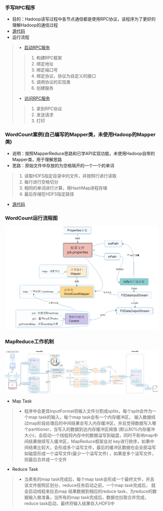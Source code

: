 ### 手写RPC程序
- 目的：Hadoop读写过程中各节点通信都是使用RPC协议，该程序为了更好的理解Hadoop的通信过程
- [源代码](Demo/src/main/java/RPC)
- 运行流程
> - [启动RPC服务](Demo/src/main/java/RPC/PublishServer.java)
> > 1. 构建RPC框架
> > 1. 绑定地址
> > 1. 绑定端口号
> > 1. 绑定协议，协议为自定义的接口
> > 1. 调用协议的实现类
> > 1. 创建服务
> - [访问RPC服务](Demo/src/main/java/RPC/GetServer.java)
> > 1. 拿到RPC协议
> > 1. 发送请求
> > 1. 打印
### WordCount案例(自己编写的Mapper类，未使用Hadoop的Mapper类)
- 说明：按照MapperReduce思路和已学API实现功能，未使用Hadoop自带的Mapper类，用于理解思路
- 思路：原始文件中存放的为空格隔开的一个一个的单词
> 1. 读取HDFS指定目录中的文件，并按照行进行读取
> 1. 每行进行空格切分
> 1. 相同的单词进行计算，用HashMap进程存储
> 1. 最后存储在HDFS指定路径
- [源代码](Demo/src/main/java/WordCount)
### WordCount运行流程图
![](img/WordCount流程图.png)
### MapReduce工作机制
![](img/MapReduce工作机制.png)
- Map Task
> - 程序中会更具InputFormat将输入文件分割成splits，每个split会作为一个map task的输入，每个map task会有一个内存缓冲区，
输入数据经过map阶段处理后的中间结果会写入内存缓冲区，并且觉得数据写入哪个partitioner，当写入的数据到达内存缓冲区阀值
(默认80%内存缓冲大小)，会启动一个线程将内存中的数据溢写到磁盘，同时不影响map中间结果继续写入缓冲区，MapReduce框架会对
key进行排序，如果中间结果比较大，会形成多个溢写文件，最后的缓冲区数据也会全部溢写如磁盘形成一个溢写文件(最少一个溢写文件)
，如果是多个溢写文件，则最后合并成一个文件
- Reduce Task
> - 当素有的map task完成后，每个map task会形成一个最终文件，并且该文件按照区划分，reduce任务启动之前，一个map task完成后，
就会启动线程来拉去map 结果数据到相应的reduce task，为reduce的数据输入做准备，当所有的map task完成后，数据也拉取合并完成，
reduce task启动，最终将输入结果存入HDFS中
